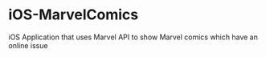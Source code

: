 # iOS-MarvelComics
iOS Application that uses Marvel API to show Marvel comics which have an online issue
